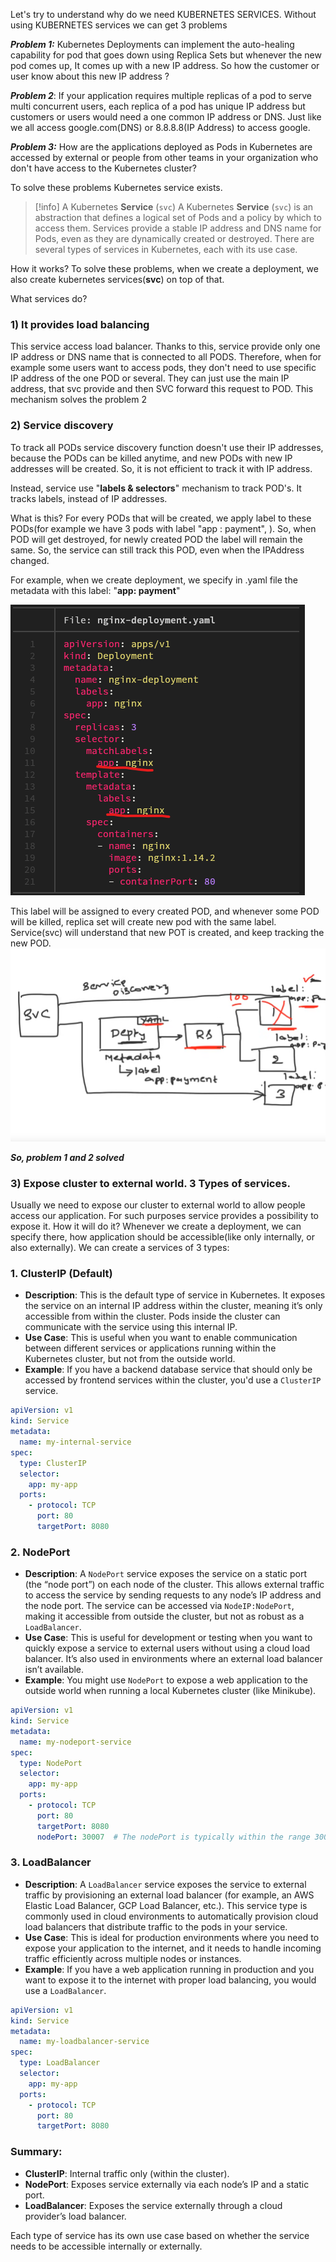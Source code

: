 
Let's try to understand why do we need KUBERNETES SERVICES. 
Without using KUBERNETES services we can get 3 problems

***Problem 1:*** 
Kubernetes Deployments can implement the auto-healing capability for pod that goes down using Replica Sets but whenever the new pod comes up, It comes up with a new IP address. So how the customer or user know about this new IP address ?

***Problem 2***:
If your application requires multiple replicas of a pod to serve multi concurrent users, each replica of a pod has unique IP address but customers or users would need a one common IP address or DNS. Just like we all access google.com(DNS) or 8.8.8.8(IP Address) to access google.

***Problem 3:***
How are the applications deployed as Pods in Kubernetes are accessed by external or people from other teams in your organization who don't have access to the Kubernetes cluster?

To solve these problems Kubernetes service exists. 

>[!info] A Kubernetes **Service** (`svc`)
>A Kubernetes **Service** (`svc`) is an abstraction that defines a logical set of Pods and a policy by which to access them. Services provide a stable IP address and DNS name for Pods, even as they are dynamically created or destroyed. There are several types of services in Kubernetes, each with its use case.

How it works? To solve these problems, when we create a deployment, we also create kubernetes services(**svc**) on top of that.

What services do? 
### 1) It provides **load balancing**

This service access load balancer. Thanks to this, service provide only one IP address or DNS name that is connected to all PODS. Therefore, when for example some users want to access pods, they don't need to use specific IP address of the one POD or several. They can just use the main IP address, that svc provide and then SVC forward this request to POD. This mechanism solves the problem 2

### 2) **Service discovery**

To track all PODs service discovery function doesn't use their IP addresses, because the PODs can be killed anytime, and new PODs with new IP addresses will be created. So, it is not efficient to track it with IP address.

Instead, service use "**labels & selectors**" mechanism to track POD's. It tracks labels, instead of IP addresses. 

What is this?
For every PODs that will be created, we apply label to these PODs(for example we have 3 pods with label "app : payment", ). So, when POD will get destroyed, for newly created POD the label will remain the same. So, the service can still track this POD, even when the IPAddress changed.


For example, when we create deployment, we specify in .yaml file the metadata with this label: "**app: payment**"

![](Attachments/Pasted%20image%2020240927074743.png)



This label will be assigned to every created POD, and whenever some POD will be killed, replica set will create new pod with the same label. Service(svc) will understand that new POT is created, and keep tracking the new POD. 
![](Attachments/Pasted%20image%2020240920182636.png)


***So, problem 1 and 2 solved***

### 3) Expose cluster to external world. 3 Types of services.

Usually we need to expose our cluster to external world to allow people access our application. For such purposes service provides a possibility to expose it.
How it will do it? Whenever we create a deployment, we can specify there, how application should be accessible(like only internally, or also externally). 
We can create a services of 3 types:

### 1. **ClusterIP (Default)**
   - **Description**: This is the default type of service in Kubernetes. It exposes the service on an internal IP address within the cluster, meaning it’s only accessible from within the cluster. Pods inside the cluster can communicate with the service using this internal IP.
   - **Use Case**: This is useful when you want to enable communication between different services or applications running within the Kubernetes cluster, but not from the outside world.
   - **Example**: If you have a backend database service that should only be accessed by frontend services within the cluster, you'd use a `ClusterIP` service.

   ```yaml
   apiVersion: v1
   kind: Service
   metadata:
     name: my-internal-service
   spec:
     type: ClusterIP
     selector:
       app: my-app
     ports:
       - protocol: TCP
         port: 80
         targetPort: 8080
   ```

### 2. **NodePort**
   - **Description**: A `NodePort` service exposes the service on a static port (the “node port”) on each node of the cluster. This allows external traffic to access the service by sending requests to any node’s IP address and the node port. The service can be accessed via `NodeIP:NodePort`, making it accessible from outside the cluster, but not as robust as a `LoadBalancer`.
   - **Use Case**: This is useful for development or testing when you want to quickly expose a service to external users without using a cloud load balancer. It’s also used in environments where an external load balancer isn’t available.
   - **Example**: You might use `NodePort` to expose a web application to the outside world when running a local Kubernetes cluster (like Minikube).

   ```yaml
   apiVersion: v1
   kind: Service
   metadata:
     name: my-nodeport-service
   spec:
     type: NodePort
     selector:
       app: my-app
     ports:
       - protocol: TCP
         port: 80
         targetPort: 8080
         nodePort: 30007  # The nodePort is typically within the range 30000-32767
   ```

### 3. **LoadBalancer**
   - **Description**: A `LoadBalancer` service exposes the service to external traffic by provisioning an external load balancer (for example, an AWS Elastic Load Balancer, GCP Load Balancer, etc.). This service type is commonly used in cloud environments to automatically provision cloud load balancers that distribute traffic to the pods in your service.
   - **Use Case**: This is ideal for production environments where you need to expose your application to the internet, and it needs to handle incoming traffic efficiently across multiple nodes or instances.
   - **Example**: If you have a web application running in production and you want to expose it to the internet with proper load balancing, you would use a `LoadBalancer`.

   ```yaml
   apiVersion: v1
   kind: Service
   metadata:
     name: my-loadbalancer-service
   spec:
     type: LoadBalancer
     selector:
       app: my-app
     ports:
       - protocol: TCP
         port: 80
         targetPort: 8080
   ```

### Summary:
- **ClusterIP**: Internal traffic only (within the cluster).
- **NodePort**: Exposes service externally via each node’s IP and a static port.
- **LoadBalancer**: Exposes the service externally through a cloud provider’s load balancer.

Each type of service has its own use case based on whether the service needs to be accessible internally or externally.